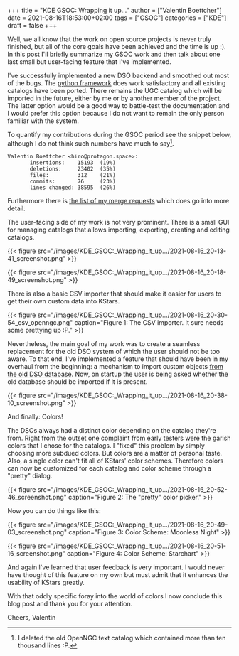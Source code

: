 +++
title = "KDE GSOC: Wrapping it up…"
author = ["Valentin Boettcher"]
date = 2021-08-16T18:53:00+02:00
tags = ["GSOC"]
categories = ["KDE"]
draft = false
+++

Well, we all know that the work on open source projects is never truly
finished, but all of the core goals have been achieved and the time
is up :). In this post I'll briefly summarize my GSOC work and then
talk about one last small but user-facing feature that I've
implemented.

I've successfully implemented a new DSO backend and smoothed out most
of the bugs. The [python framework](posts/.org) does work satisfactory and all
existing catalogs have been ported. There remains the UGC catalog
which will be imported in the future, either by me or by another
member of the project. The latter option would be a good way to
battle-test the documentation and I would prefer this option because I
do not want to remain the only person familiar with the system.

To quantify my contributions during the GSOC period see the snippet
below, although I do not think such numbers have much to say[^fn:1].

```shell
Valentin Boettcher <hiro@protagon.space>:
       insertions:    15193  (19%)
       deletions:     23402  (35%)
       files:         312    (21%)
       commits:       76     (23%)
       lines changed: 38595  (26%)
```

Furthermore there is [the list of my merge requests](https://invent.kde.org/education/kstars/-/merge%5Frequests?scope=all&state=merged&author%5Fusername=vboettcher) which does go into
more detail.

The user-facing side of my work is not very prominent. There is a
small GUI for managing catalogs that allows importing, exporting,
creating and editing catalogs.

{{< figure src="/images/KDE_GSOC:_Wrapping_it_up.../2021-08-16_20-13-41_screenshot.png" >}}

{{< figure src="/images/KDE_GSOC:_Wrapping_it_up.../2021-08-16_20-18-49_screenshot.png" >}}

There is also a basic CSV importer that should make it easier for
users to get their own custom data into KStars.

{{< figure src="/images/KDE_GSOC:_Wrapping_it_up.../2021-08-16_20-30-54_csv_openngc.png" caption="Figure 1: The CSV importer. It sure needs some prettying up :P." >}}

Nevertheless, the main goal of my work was to create a seamless
replacement for the old DSO system of which the user should not be too
aware. To that end, I've implemented a feature that should have been
in my overhaul from the beginning: a mechanism to import custom
objects [from the old DSO database](https://invent.kde.org/education/kstars/-/merge%5Frequests/377). Now, on startup the user is being
asked whether the old database should be imported if it is present.

{{< figure src="/images/KDE_GSOC:_Wrapping_it_up.../2021-08-16_20-38-10_screenshot.png" >}}

And finally: Colors!

The DSOs always had a distinct color depending on the catalog they're
from. Right from the outset one complaint from early testers were the
garish colors that I chose for the catalogs. I "fixed" this problem by
simply choosing more subdued colors. But colors are a matter of
personal taste. Also, a single color can't fit all of KStars' color
schemes. Therefore colors can now be customized for each catalog and
color scheme through a "pretty" dialog.

{{< figure src="/images/KDE_GSOC:_Wrapping_it_up.../2021-08-16_20-52-46_screenshot.png" caption="Figure 2: The \"pretty\" color picker." >}}

Now you can do things like this:

{{< figure src="/images/KDE_GSOC:_Wrapping_it_up.../2021-08-16_20-49-03_screenshot.png" caption="Figure 3: Color Scheme: Moonless Night" >}}

{{< figure src="/images/KDE_GSOC:_Wrapping_it_up.../2021-08-16_20-51-16_screenshot.png" caption="Figure 4: Color Scheme: Starchart" >}}

And again I've learned that user feedback is very important. I would
never have thought of this feature on my own but must admit that it
enhances the usability of KStars greatly.

With that oddly specific foray into the world of colors I now conclude
this blog post and thank you for your attention.

Cheers,
Valentin

[^fn:1]: I deleted the old OpenNGC text catalog which contained more than ten thousand lines :P.